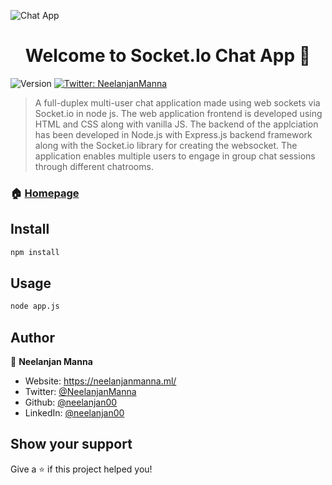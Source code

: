 ![Chat App](https://firebasestorage.googleapis.com/v0/b/neelanjan-manna.appspot.com/o/project-images%2FScreenshot%20from%202020-10-26%2014-29-43.png?alt=media&token=d1fe8536-5aa2-4543-966d-8ed441f72b3f)
<h1 align="center">Welcome to Socket.Io Chat App 👋</h1>
<p>
  <img alt="Version" src="https://img.shields.io/badge/version-1.0-blue.svg?cacheSeconds=2592000" />
  <a href="https://twitter.com/NeelanjanManna" target="_blank">
    <img alt="Twitter: NeelanjanManna" src="https://img.shields.io/twitter/follow/NeelanjanManna.svg?style=social" />
  </a>
</p>

> A full-duplex multi-user chat application made using web sockets via Socket.io in node js. The web application frontend is developed using HTML and CSS along with vanilla JS. The backend of the applciation has been developed in Node.js with Express.js backend framework along with the Socket.io library for creating the websocket. The application enables multiple users to engage in group chat sessions through different chatrooms.

### 🏠 [Homepage](https://github.com/neelanjan00/Socket.Io-Chat-Application)

## Install

```sh
npm install
```

## Usage

```sh
node app.js
```

## Author

👤 **Neelanjan Manna**

* Website: https://neelanjanmanna.ml/
* Twitter: [@NeelanjanManna](https://twitter.com/NeelanjanManna)
* Github: [@neelanjan00](https://github.com/neelanjan00)
* LinkedIn: [@neelanjan00](https://linkedin.com/in/neelanjan00)

## Show your support

Give a ⭐️ if this project helped you!

